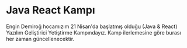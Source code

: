 # Java React Kampı
 
Engin Demiroğ hocamızım 21 Nisan'da başlatmış olduğu (Java & React) Yazılım Geliştirici Yetiştirme Kampındayız. Kamp ilerlemesine göre burası her zaman güncellenecektir.
